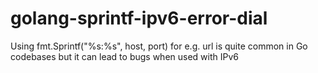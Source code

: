 # golang-sprintf-ipv6-error-dial

Using fmt.Sprintf("%s:%s", host, port) for e.g. url is quite common in Go codebases but it can lead to bugs when used with IPv6
